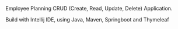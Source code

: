 Employee Planning CRUD (Create, Read, Update, Delete) Application. 

Build with Intellij IDE, using Java, Maven, Springboot and Thymeleaf
